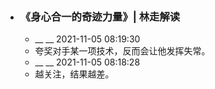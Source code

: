 - ### 《身心合一的奇迹力量》| 林走解读
    - __ __ 2021-11-05 08:19:30
    - 夸奖对手某一项技术，反而会让他发挥失常。
    - __ __ 2021-11-05 08:18:28
    - 越关注，结果越差。
